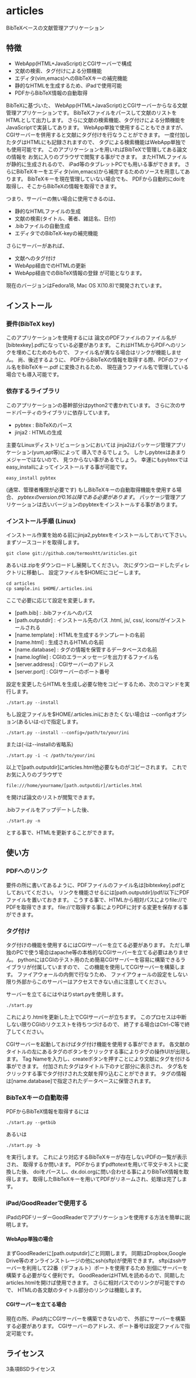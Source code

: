 # articles

BibTeXベースの文献管理アプリケーション

## 特徴
+ WebApp(HTML+JavaScript)とCGIサーバーで構成
+ 文献の検索、タグ付けによる分類機能
+ エディタ(vim,emacs)へのBibTeXキーの補完機能
+ 静的なHTMLを生成するため、iPadで使用可能
+ PDFからBibTeX情報の自動取得

BibTeXに基づいた、
WebApp(HTML+JavaScript)とCGIサーバーからなる文献管理アプリケーションです。
BibTeXファイルをパースして文献のリストをHTMLとして出力します。
さらに文献の検索機能、タグ付けによる分類機能をJavaScriptで実装してあります。
WebApp単独で使用することもできますが、
CGIサーバーを併用すると文献にタグ付けを行なうことができます。
一度付加したタグはHTMLにも記録されますので、
タグによる検索機能はWebApp単独でも使用可能です。
このアプリケーションを用いればBibTeXで管理してある論文の情報を
お気に入りのブラウザで閲覧する事ができます。
またHTMLファイルが静的に生成されるので、
iPad等のタブレットPCでも用いる事ができます。
さらにBibTeXキーをエディタ(vim,emacs)から補完するためのソースを用意してあります。
BibTeXキーを現在管理していない場合でも、
PDFから自動的にdoiを取得し、そこからBibTeXの情報を取得できます。

つまり、サーバーの無い場合に使用できるのは、
+ 静的なHTMLファイルの生成
+ 文献の検索(タイトル、著者、雑誌名、日付)
+ .bibファイルの自動生成
+ エディタでのBibTeX-keyの補完機能

さらにサーバーがあれば、
+ 文献へのタグ付け
+ WebApp経由でのHTMLの更新
+ WebApp経由でのBibTeX情報の登録
が可能となります。

現在のバージョンはFedora18, Mac OS X(10.8)で開発されています。

## インストール

### 要件(BibTeX key)
このアプリケーションを使用するには
論文のPDFファイルのファイル名が[bibtexkey].pdfになっている必要があります。
これはHTMLからPDFへのリンクを埋めこむためのもので、
ファイル名が異なる場合はリンクが機能しません。
尚、後述するように、
PDFからBibTeXの情報を取得する際、PDFのファイル名をBibTeXキー.pdf
に変換されるため、
現在違うファイル名で管理している場合でも導入可能です。

### 依存するライブラリ
このアプリケーションの基幹部分はpython2で書かれています。
さらに次のサードパーティのライブラリに依存しています。
* pybtex : BibTeXのパース
* jinja2 : HTMLの生成

主要なLinuxディストリビューションにおいては
jinja2はパッケージ管理アプリケーション(yum,apt等)によって
導入できるでしょう。
しかしpybtexはあまりメジャーではないので、
見つからない事があるでしょう。
幸運にもpybtexではeasy\_installによってインストールする事が可能です。
```shell
easy_install pybtex
```
(通常、管理者権限が必要です)
もしBibTeXキーの自動取得機能を使用する場合、
*pybtexのversionが0.16以降である必要があります*。
パッケージ管理アプリケーションは古いバージョンのpybtexをインストールする事があります。

### インストール手順 (Linux)
インストール作業を始める前にjinja2,pybtexをインストールしておいて下さい。
まずソースコードを取得します。
```shell
git clone git://github.com/termoshtt/ariticles.git
```
あるいは.zipをダウンロードし展開してください。
次にダウンロードしたディレクトリに移動し、
設定ファイルを$HOMEにコピーします。
```shell
cd articles
cp sample.ini $HOME/.articles.ini
```
ここで必要に応じて設定を変更します。
* [path.bib]        : .bibファイルへのパス
* [path.outputdir]  : インストール先のパス .html, js/, css/, icons/がインストールされる
* [name.template]   : HTMLを生成するテンプレートの名前
* [name.html]       : 生成されるHTMLの名前
* [name.database]   : タグの情報を保管するデータベースの名前
* [name.logfile]    : CGIのエラーメッセージを出力するファイル名
* [server.address]  : CGIサーバーのアドレス
* [server.port]     : CGIサーバーのポート番号

設定を変更したらHTMLを生成し必要な物をコピーするため、次のコマンドを実行します。
```shell
./start.py --install
```
もし設定ファイルを$HOME/.articles.iniにおきたくない場合は
--configオプション(あるいは-c)で指定します。
```shell
./start.py --install --config=/path/to/your/ini
```
または(-iは--installの省略系)
```shell
./start.py -i -c /path/to/your/ini
```
以上で[path.outputdir]にarticles.html他必要なものがコピーされます。
これでお気に入りのブラウザで
```
file:///home/yourname/[path.outputdir]/articles.html
```
を開けば論文のリストが閲覧できます。

.bibファイルをアップデートした後、
```shell
./start.py -n
```
とする事で、HTMLを更新することができます。

## 使い方

### PDFへのリンク
要件の所に書いてあるように、PDFファイルのファイル名は[bibtexkey].pdfとしておいてください。
リンクを機能させるには[path.outputdir]/pdf/以下にPDFファイルを置いておきます。
こうする事で、HTMLから相対パスによりfile://でPDFを取得できます。
file://で取得する事によりPDFに対する変更を保存する事ができます。

### タグ付け
タグ付けの機能を使用するにはCGIサーバーを立てる必要があります。
ただし単独のPCで使う場合はapache等の本格的なCGIサーバーを立てる必要はありません。
pythonにはCGIのテスト用のため簡易CGIサーバーを容易に構築できるライブラリが付属していますので、
この機能を使用してCGIサーバーを構築します。
ファイアウォールの内側で行なうため、
ファイアウォールの設定をしない限り外部からこのサーバーはアクセスできない点に注意してください。

サーバーを立てるにはやはりstart.pyを使用します。
```shell
./start.py
```
これにより.htmlを更新した上でCGIサーバーが立ちます。
このプロセスは中断しない限りCGIのリクエストを待ちつづけるので、
終了する場合はCtrl-C等で終了してください。

CGIサーバーを起動しておけばタグ付け機能を使用する事ができます。
各文献のタイトルの左にあるタグのボタンをクリックする事によりタグの操作UIが出現します。
Tag Nameを入力し、createボタンを押すことにより文献にタグを付ける事ができます。
付加されたタグはタイトル下のナビ部分に表示され、
タグ名をクリックする事でタグ付けされた文献を搾り込むことができます。
タグの情報は[name.database]で指定されたデータベースに保管されます。

### BibTeXキーの自動取得
PDFからBibTeX情報を取得するには
```shell
./start.py --getbib
```
あるいは
```shell
./start.py -b
```
を実行します。
これにより対応するBibTeXキーが存在しないPDFの一覧が表示され、
取得するか問います。
PDFからまずpdftotextを用いて平文テキストに変換した後、
doiをパースし、dx.doi.orgに問い合わせる事によりBibTeX情報を取得します。
取得したBibTeXキーを用いてPDFがリネームされ、処理は完了します。

### iPad/GoodReaderで使用する
iPadのPDFリーダーGoodReaderでアプリケーションを使用する方法を簡単に説明します。
#### WebApp単独の場合
まずGoodReaderに[path.outputdir]ごと同期します。
同期はDropbox,Google Drive等のオンラインストレージの他にssh(sftp)が使用できます。
sftpはsshサーバーを利用して22番（デフォルト）ポートを使用するため
別個にサーバーを構築する必要がなく便利です。
GoodReaderはHTMLを読めるので、同期したarticles.htmlを開けば使用できます。
さらに相対パスでのリンクが可能ですので、
HTMLの各文献のタイトル部分のリンクは機能します。

#### CGIサーバーを立てる場合
現在の所、iPad内にCGIサーバーを構築できないので、
外部にサーバーを構築する必要があります。
CGIサーバーのアドレス、ポート番号は設定ファイルで指定可能です。

## ライセンス
3条項BSDライセンス
